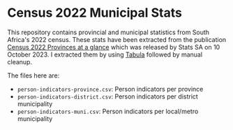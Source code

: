 # Census 2022 Municipal Stats

This repository contains provincial and municipal statistics from South Africa's 2022 census.
These stats have been extracted from the publication
[Census 2022 Provinces at a glance](https://census.statssa.gov.za/assets/documents/2022/Provinces_at_a_Glance.pdf)
which was released by Stats SA on 10 October 2023. I extracted them by using
[Tabula](https://tabula.technology/) followed by manual cleanup.

The files here are:

* `person-indicators-province.csv`: Person indicators per province
* `person-indicators-district.csv`: Person indicators per district municipality
* `person-indicators-muni.csv`: Person indicators per local/metro municipality